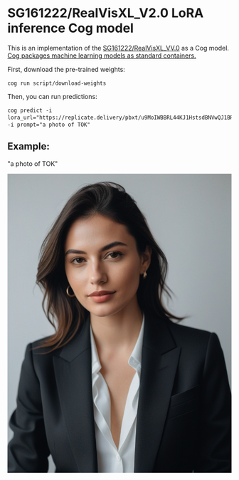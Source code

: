 # SG161222/RealVisXL_V2.0 LoRA inference Cog model

This is an implementation of the [SG161222/RealVisXL_VV.0](https://huggingface.co/SG161222/RealVisXL_V2V.0) as a Cog model. [Cog packages machine learning models as standard containers.](https://github.com/replicate/cog)

First, download the pre-trained weights:

    cog run script/download-weights

Then, you can run predictions:

    cog predict -i lora_url="https://replicate.delivery/pbxt/u9MoIWBBRL44KJ1HstsdBNVwQJ1BR3BTeeFvbfHXuMkUu1sjA/trained_model.tar" -i prompt="a photo of TOK"

## Example:

"a photo of TOK"

![alt text](output.0.png)
